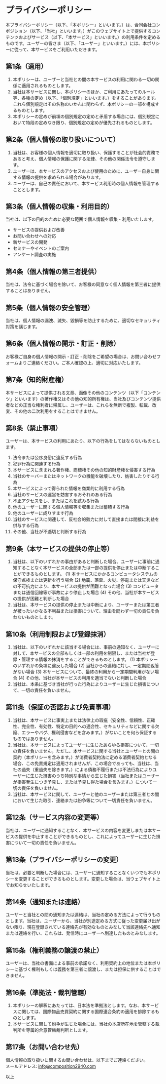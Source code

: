 # プライバシーポリシー

本プライバシーポリシー（以下、「本ポリシー」といいます。）は、合同会社コンポジション（以下、「当社」といいます。）がこのウェブサイト上で提供するコンテンツおよびサービス（以下、「本サービス」といいます。）の利用条件を定めるものです。ユーザーの皆さま（以下、「ユーザー」といいます。）には、本ポリシーに従って、本サービスをご利用いただきます。

## 第1条（適用）

1. 本ポリシーは、ユーザーと当社との間の本サービスの利用に関わる一切の関係に適用されるものとします。
2. 当社は本サービスに関し、本ポリシーのほか、ご利用にあたってのルール等、各種の定め（以下、「個別規定」といいます。）をすることがあります。これら個別規定はその名称のいかんに関わらず、本ポリシーの一部を構成するものとします。
3. 本ポリシーの定めが前項の個別規定の定めと矛盾する場合には、個別規定において特段の定めなき限り、個別規定の定めが優先されるものとします。

## 第2条（個人情報の取り扱いについて）

1. 当社は、お客様の個人情報を適切に取り扱い、保護することが社会的責務であると考え、個人情報の保護に関する法律、その他の関係法令を遵守します。
2. ユーザーは、本サービスのアクセスおよび使用のために、ユーザー自身に関する情報の提供を求められる場合があります。
3. ユーザーは、自己の責任において、本サービス利用時の個人情報を管理することとします。

## 第3条（個人情報の収集・利用目的）

当社は、以下の目的のために必要な範囲で個人情報を収集・利用いたします。
* サービスの提供および改善
* お問い合わせへの対応
* 新サービスの開発
* セミナーやイベントのご案内
* アンケート調査の実施

## 第4条（個人情報の第三者提供）

当社は、法令に基づく場合を除いて、お客様の同意なく個人情報を第三者に提供することはありません。

## 第5条（個人情報の安全管理）

当社は、個人情報の漏洩、滅失、毀損等を防止するために、適切なセキュリティ対策を講じます。

## 第6条（個人情報の開示・訂正・削除）

お客様ご自身の個人情報の開示・訂正・削除をご希望の場合は、お問い合わせフォームよりご連絡ください。ご本人確認の上、適切に対応いたします。

## 第7条（知的財産権）

本サービスによって提供される文章、画像その他のコンテンツ（以下「コンテンツ」といいます）の著作権又はその他の知的所有権は、当社及びコンテンツ提供者などの正当な権利者に帰属し、ユーザーは、これらを無断で複製、転載、改変、その他の二次利用をすることはできません。

## 第8条（禁止事項）

ユーザーは、本サービスの利用にあたり、以下の行為をしてはならないものとします。
1. 法令または公序良俗に違反する行為
2. 犯罪行為に関連する行為
3. 本サービスに含まれる著作権、商標権その他の知的財産権を侵害する行為
4. 当社のサーバーまたはネットワークの機能を破壊したり、妨害したりする行為
5. 本サービスによって得られた情報を商業的に利用する行為
6. 当社のサービスの運営を妨害するおそれのある行為
7. 不正アクセスをし、またはこれを試みる行為
8. 他のユーザーに関する個人情報等を収集または蓄積する行為
9. 他のユーザーに成りすます行為
10. 当社のサービスに関連して、反社会的勢力に対して直接または間接に利益を供与する行為
11. その他、当社が不適切と判断する行為

## 第9条（本サービスの提供の停止等）

1. 当社は、以下のいずれかの事由があると判断した場合、ユーザーに事前に通知することなく本サービスの全部または一部の提供を停止または中断することができるものとします。
   (1) 本サービスにかかるコンピュータシステムの保守点検または更新を行う場合
   (2) 地震、落雷、火災、停電または天災などの不可抗力により、本サービスの提供が困難となった場合
   (3) コンピュータまたは通信回線等が事故により停止した場合
   (4) その他、当社が本サービスの提供が困難と判断した場合
2. 当社は、本サービスの提供の停止または中断により、ユーザーまたは第三者が被ったいかなる不利益または損害について、理由を問わず一切の責任を負わないものとします。

## 第10条（利用制限および登録抹消）

1. 当社は、以下のいずれかに該当する場合には、事前の通知なく、ユーザーに対して、本サービスの全部もしくは一部の利用を制限し、または当社が登録・管理する情報の抹消をすることができるものとします。
   (1) 本ポリシーのいずれかの条項に違反した場合
   (2) 当社からの連絡に対し、一定期間返答がない場合
   (3) 本サービスについて、最終の利用から一定期間利用がない場合
   (4) その他、当社が本サービスの利用を適当でないと判断した場合
2. 当社は、本条に基づき当社が行った行為によりユーザーに生じた損害について、一切の責任を負いません。

## 第11条（保証の否認および免責事項）

1. 当社は、本サービスに事実上または法律上の瑕疵（安全性、信頼性、正確性、完全性、有効性、特定の目的への適合性、セキュリティなどに関する欠陥、エラーやバグ、権利侵害などを含みます。）がないことを何ら保証するものではありません。
2. 当社は、本サービスによってユーザーに生じたあらゆる損害について、一切の責任を負いません。ただし、本サービスに関する当社とユーザーとの間の契約（本ポリシーを含みます。）が消費者契約法に定める消費者契約となる場合、この免責規定は適用されませんが、この場合であっても、当社は、当社の過失（重過失を除きます。）による債務不履行または不法行為によりユーザーに生じた損害のうち特別な事情から生じた損害（当社またはユーザーが損害発生につき予見し、または予見し得た場合を含みます。）について一切の責任を負いません。
3. 当社は、本サービスに関して、ユーザーと他のユーザーまたは第三者との間において生じた取引、連絡または紛争等について一切責任を負いません。

## 第12条（サービス内容の変更等）

当社は、ユーザーに通知することなく、本サービスの内容を変更しまたは本サービスの提供を中止することができるものとし、これによってユーザーに生じた損害について一切の責任を負いません。

## 第13条（プライバシーポリシーの変更）

当社は、必要と判断した場合には、ユーザーに通知することなくいつでも本ポリシーを変更することができるものとします。変更した場合は、当ウェブサイト上でお知らせいたします。

## 第14条（通知または連絡）

ユーザーと当社との間の通知または連絡は、当社の定める方法によって行うものとします。当社は、ユーザーから、当社が別途定める方式に従った変更届け出がない限り、現在登録されている連絡先が有効なものとみなして当該連絡先へ通知または連絡を行い、これらは、発信時にユーザーへ到達したものとみなします。

## 第15条（権利義務の譲渡の禁止）

ユーザーは、当社の書面による事前の承諾なく、利用契約上の地位または本ポリシーに基づく権利もしくは義務を第三者に譲渡し、または担保に供することはできません。

## 第16条（準拠法・裁判管轄）

1. 本ポリシーの解釈にあたっては、日本法を準拠法とします。なお、本サービスに関しては、国際物品売買契約に関する国際連合条約の適用を排除するものとします。
2. 本サービスに関して紛争が生じた場合には、当社の本店所在地を管轄する裁判所を専属的合意管轄裁判所とします。

## 第17条（お問い合わせ先）

個人情報の取り扱いに関するお問い合わせは、以下までご連絡ください。  
メールアドレス: info@composition2940.com

以上